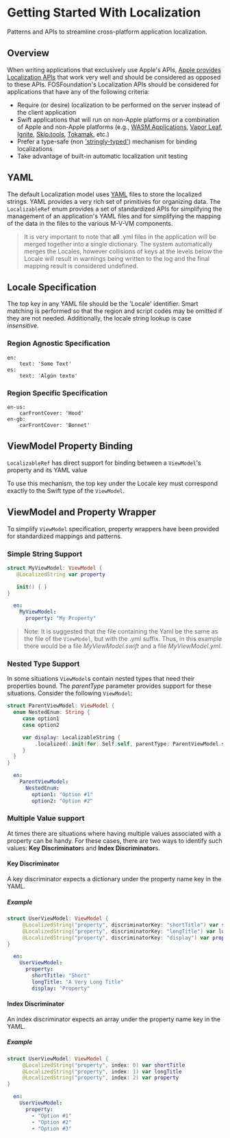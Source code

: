 # Getting Started With Localization

Patterns and APIs to streamline cross-platform application localization.

## Overview

When writing applications that exclusively use Apple's APIs, [Apple provides Localization APIs](https://developer.apple.com/localization/) that work very well and should be considered as opposed to these APIs.  FOSFoundation's Localization APIs should be considered for applications that have any of the following criteria:

- Require (or desire) localization to be performed on the server instead of the client application
- Swift applications that will run on non-Apple platforms or a combination of Apple and non-Apple platforms (e.g., [WASM Applications](https://swiftwasm.org/), [Vapor Leaf](https://docs.vapor.codes/leaf/getting-started/), [Ignite](https://github.com/twostraws/Ignite), [Skip.tools](https://skip.tools), [Tokamak](https://github.com/TokamakUI/Tokamak), etc.)
- Prefer a type-safe (non ['stringly-typed'](https://cocoacasts.com/the-danger-of-string-literals-and-stringly-typed-code)) mechanism for binding localizations
- Take advantage of built-in automatic localization unit testing

## YAML

The default Localization model uses [YAML](https://yaml.org/) files to store the localized strings.
YAML provides a very rich set of primitives for organizing data.  The ``LocalizableRef`` enum
provides a set of standardized APIs for simplifying the management of an application's YAML
files and for simplifying the mapping of the data in the files to the various M-V-VM components.

> It is very important to note that **all** .yml files in the application will be merged together into a single
> dictionary.  The system automatically merges the Locales, however collisions of keys at the levels below
> the Locale will result in warnings being written to the log and the final mapping result is considered undefined.

## Locale Specification

The top key in any YAML file should be the 'Locale' identifier.  Smart matching is performed so that
the region and script codes may be omitted if they are not needed.  Additionally, the locale string
lookup is case *insensitive*.

### Region Agnostic Specification
```
en:
    text: 'Some Text'
es:
    text: 'Algún texto'
```

### Region Specific Specification
```
en-us:
    carFrontCover: 'Hood'
en-gb:
    carFrontCover: 'Bonnet'
```

## ViewModel Property Binding

``LocalizableRef`` has direct support for binding between a ``ViewModel``'s property and its YAML value

To use this mechanism, the top key under the Locale key must correspond exactly to the Swift type of the ``ViewModel``.

## ViewModel and Property Wrapper

To simplify ``ViewModel`` specification, property wrappers have been provided for standardized mappings and patterns.

### Simple String Support

```swift
struct MyViewModel: ViewModel {
   @LocalizedString var property

   init() { }
}
```

```yaml
  en:
    MyViewModel:
      property: "My Property"
```

> Note: It is suggested that the file containing the Yaml be the same as the file of the ``ViewModel``, but with the .yml suffix.  Thus, in this example there would be a file *MyViewModel.swift* and a file *MyViewModel.yml*.

### Nested Type Support

In some situations ``ViewModel``s contain nested types that need their properties bound.  The *parentType* parameter
provides support for these situations.  Consider the following ``ViewModel``:

```swift
struct ParentViewModel: ViewModel {
  enum NestedEnum: String {
     case option1
     case option2

     var display: LocalizableString {
         .localized(.init(for: Self.self, parentType: ParentViewModel.self, propertyName: rawValue))
     }
  }
}
```

```yaml
  en:
    ParentViewModel:
      NestedEnum:
        option1: "Option #1"
        option2: "Option #2"
```

### Multiple Value support

At times there are situations where having multiple values associated with a property can be handy.  For these cases,
there are two ways to identify such values: **Key Discriminator**s and **Index Discriminator**s.

#### Key Discriminator

A key discriminator expects a dictionary under the property name key in the YAML.

##### Example

```swift
struct UserViewModel: ViewModel {
     @LocalizedString("property", discriminatorKey: "shortTitle") var shortTitle
     @LocalizedString("property", discriminatorKey: "longTitle") var longTitle
     @LocalizedString("property", discriminatorKey: "display") var property
}
```

```yaml
  en:
    UserViewModel:
      property:
        shortTitle: "Short"
        longTitle: "A Very Long Title"
        display: "Property"
```

#### Index Discriminator

An index discriminator expects an array under the property name key in the YAML.

##### Example

```swift
struct UserViewModel: ViewModel {
     @LocalizedString("property", index: 0) var shortTitle
     @LocalizedString("property", index: 1) var longTitle
     @LocalizedString("property", index: 2) var property
}
```

```yaml
  en:
    UserViewModel:
      property:
        - "Option #1"
        - "Option #2"
        - "Option #3"
```
